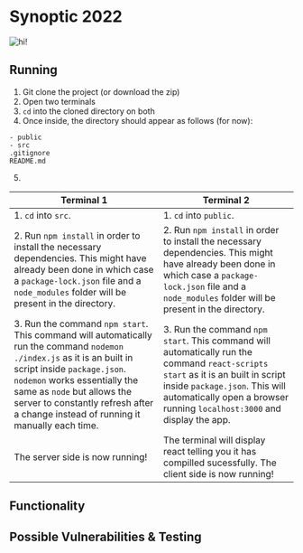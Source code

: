 # Synoptic 2022 
![hi!](https://c.tenor.com/XO-D_kXtswQAAAAC/eren-rumbling-eren-yeager.gif)

## Running

 1. Git clone the project (or download the zip)
 2. Open two terminals
 3. `cd` into the cloned directory on both
 4. Once inside, the directory should appear as follows (for now):
 ``` 
 - public
 - src
 .gitignore
 README.md
 ```
5. 
| Terminal 1 | Terminal 2 |
|--|--|
| 1. `cd` into `src`.| 1. `cd` into `public`. |
| 2. Run `npm install` in order to install the necessary dependencies. This might have already been done in which case a `package-lock.json` file and a `node_modules`	 folder will be present in the directory.  | 2. Run `npm install` in order to install the necessary dependencies. This might have already been done in which case a `package-lock.json` file and a `node_modules`	 folder will be present in the directory. |
| 3. Run the command `npm start`. This command will automatically run the command `nodemon ./index.js` as it is an built in script inside `package.json`. `nodemon` works essentially the same as `node` but allows the server to constantly refresh after a change instead of running it manually each time.| 3. Run the command `npm start`. This command will automatically run the command `react-scripts start` as it is an built in script inside `package.json`. This will automatically open a browser running `localhost:3000` and display the app. |
| The server side is now running! | The terminal will display react telling you it has compilled sucessfully. The client side is now running! |

## Functionality 
## Possible Vulnerabilities & Testing 
